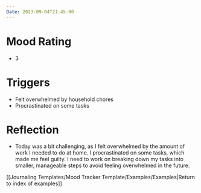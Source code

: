 ```yaml
---
Date: 2023-09-04T21:45:00
---
```


# Mood Rating

- 3

# Triggers

- Felt overwhelmed by household chores
- Procrastinated on some tasks

# Reflection

- Today was a bit challenging, as I felt overwhelmed by the amount of work I needed to do at home. I procrastinated on some tasks, which made me feel guilty. I need to work on breaking down my tasks into smaller, manageable steps to avoid feeling overwhelmed in the future.

[[Journaling Templates/Mood Tracker Template/Examples/Examples|Return to index of examples]]